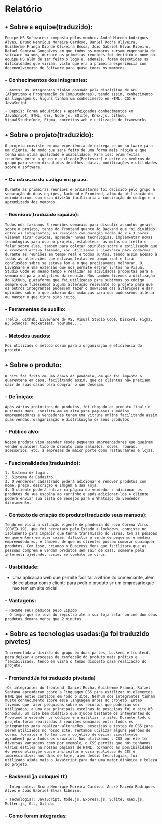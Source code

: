 # Relatório  

## • Sobre a equipe(traduzido):
    Equipe HS Softwares: composta pelos membros André Macedo Rodrigues Alves, Bruno Henrique Moreira Cardoso, Daniel Rocha Oliveira, Guilherme França Dib de Oliveira Bessa, João Gabriel Elvas Ribeiro, Rafael Santana Gonçalves em que todos os membros cursam engenharia de software na UnB, durante as primeiras reunioes foi decidido o nome da equipe HS além de ser feito o logo e, ademais, foram descutidas as dificuldades que viriam, visto que era a primeira experiência com desenvolvimento de Software para quase todos os membros.

### - Conhecimentos dos integrantes:

    - Antes: Os integrantes tinham passado pela disciplina de APC (Algoritmo e Programação de Computadores), tendo assim, conhecimento da linguagem C. Alguns tinham um conhecimento em HTML, CSS e JavaScript.  

    - Depois: Foram adquiridos e aperfeiçoados conhecimentos em JavaScript, HTML, CSS, Node.js, SQlite, Knex.js, Github, VisualStudioCode, Figma, conceitos web e utilização de frameworks.

## • Sobre o projeto(traduzido):
    O projeto consiste em uma experiência de entrega de um software para um cliente, de modo que seja feito de uma forma mais rápida e que tenha uma ótima qualidade e usabilidade. Para isso eram feitas reuniões entre o grupo e o cliente(Professor) e entre os membros do grupo para serem discutidos detalhes, datas, modificações e utilidades sobre o software.

### - Construcao do codigo em grupo:
    Durante as primeiras reunioes e brainstorms foi decicido pelo grupo a separação de duas equipes, Backend e Frontend, além da utilização do metodo Scrum. Com essa divisão facilitaria a construção do codigo e o aprendizado dos membros. 

### - Reunioes(traduzido rapaize):
    Todos nós faziamos 3 reuniões semanais para discutir assuntos gerais sobre o projeto, tanto do Frontend quanto do Backend que foi dividido entre os integrantes, as reuniões com duração média de 2 à 3 horas visavam tirar dúvidas, aprender novas tecnologias, implementar novas tecnologias para uso no projeto, estabelecer as metas do trello e falar sobre elas, também para coletar opiniões sobre a estilização que o Frontend estava fazendo, nós utilizamos o LiveShare para codarmos durante as reuniões em tempo real e todos juntos, tendo assim acesso à todas as alterações que estavam feitas em tempo real e tirar conclusões sobre se estava bom e o que precisavamos melhorar. O LiveShare é uma extensão que nos permite entrar juntos no Visual Studio Code ao mesmo tempo e realizar as atividades propostas para a semana ou para o objetivo da reunião. Nós também fizemos a utilização do GitHub, plataforma que foi utilizadas para subirmos os código sempre que fizessemos alguma alteração relevante ao projeto para que os outros integrantes pudessem fazer o download das alterações e dar opiniões sobre o que acharam das mudanças para que pudessemos alterar ou manter o que tinha sido feito. 


### - Ferramentas de auxilio:
    Trello, Github, LiveShare do VS, Visual Studio Code, Discord, Figma, W3 Schools, Rocketseat, Youtube.....

### - Métodos usados:
    Foi utilizado o método scrum para a organização e eficiência do projeto.

## • Sobre o produto: 
    O site foi feito em uma época de pandemia, em que foi imposto a quarentena em casa, facilitando assim, que os clientes não precisem sair de suas casas para comprar o que desejam.

### - Definição:
    Após vários protótipos de produtos, foi chegado ao produto final: o Business Menu. Consiste em um site para pequenos e médios empreendedores e vendedores terem uma vitrine online facilitando assim suas vendas, oraganização e distribuição de seus produtos.
    
### - Publico alvo: 
    Nosso produto visa atender desde pequenos empreendedores que queiram vender qualquer tipo de produto como salgados, doces, roupas, acessórios, etc. à empresas de maior porte como restaurantes e lojas. 

### - Funcionalidades(traduzindo):
    1. Sistema de login.
    2. Sistema de Cadastro.
    3. O venderdor cadastrado poderá adicionar e remover produtos com nome, preço, descrição e imagem à sua loja.
    4. O cliente poderá entrar na página do vendedor e adicionar os produtos de sua escolha ao carrinho e após adicionar-los o cliente poderá enviar sua lista de desejos para o Whatsapp do vendedor diretamente.
     

### - Contexto de criação do produto(traduzido seus mansos):
    Tendo em vista a situação vigente de pandemia do novo Corona Vírus (COVID-19), que foi decretado pelo Estado o lockdown, consiste no isolamento para impedir que tenha transmissão do vírus. Com as pessoas em quarentena em suas casas, dificulta a venda de pequenos e médios empreendedores, e também, de que os clientes possam comprar quaisquer produtos. Com isso, criamos o Business Menu que facilitará que as pessoas comprem e vendam produtos sem sair de casa, somente pela internet; ajudando, assim, no combate ao vírus.

### - Usabilidade:
   - Uma aplicação web que permite facilitar a vitrine do comerciante, além de colaborar com o cliente para pedir o produto se um empresario que nao tem um site oficial

### - Vantagens:
    - Recebe seus pedidos pelo ZipZop
    - O tempo que se leva do registro até a sua loja estar online dom seus produtos demora menos que 2 minutos 


## • Sobre as tecnologias usadas:(ja foi traduzido pivetes)
    Incrementada a divisão do grupo em duas partes, backend e frontend, para deixar o processo de confecsão do produto mais prático e flexibilisado, tendo em vista o tempo disposto para realização do projeto.
    
### - Frontend:(Ja foi traduzido pivetada)
    -Os integrantes do frontend: Daniel Rocha, Guilherme França, Rafael Santana aprenderam sobre a linguagem CSS para estilizar os elementos HTML que estão contidos em todo o site. Nenhum dos integrantes tinham muito conhecimento sobre essa linguagem antes do projeto. Então tivemos que fazer pesquisas sobre os recursos que poderiam ser utilizados; e uma das principais escolhas de pesquisas foi o site W3 Schools, um site bem didático que ajudou bastante os integrantes do Frontend a entender os códigos e a estilizar o site. Durante todo o projeto foram realizadas 3 reuniões semanais entre todos os integrantes para realizar alterações, pesquisas e testes de CSS para serem utilizados no nosso site. Tentamos utilizar alguns padrões de cores, formatos e fontes com o objetivo de deixar visualmente agradável para todos os usuários. Nós utilizamos o CSS por ele ter diversas vantagens como por exemplo, o CSS permite que nós tenhamos vários estilos na nossas páginas de HTML, tornando as possibilidades de personalização quase inifinitas e essa qualidade do CSS é imprescindivel nos dias de hoje, além dessas tecnologias, foi utilizado ainda mais o JavaScript para dar uma maior dinâmica e beleza no projeto.

### - Backend:(ja coloquei tb)
    - Integrantes: Bruno Henrique Moreira Cardoso, André Macedo Rodrigues Alves e João Gabriel Elvas Ribeiro.

    - Tecnologias: JavaScript, Node.js, Express.js, SQlite, Knex.js, Multer.js, Git, Github.

### - Como foram integradas:

